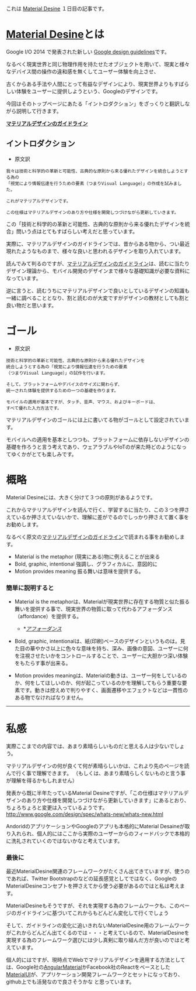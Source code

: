これは [Material Desine](http://www.adventar.org/calendars/495) １日目の記事です。

# [Material Desine](http://www.google.com/design/spec/material-design/introduction.html)とは

Google I/O 2014 で発表された新しい [Google design guidelines](http://www.google.com/design/)です。

なるべく現実世界と同じ物理作用を持たせたオブジェクトを用いて、現実と様々なデバイス間の操作の違和感を無くしてユーザー体験を向上させ、

古くからある手法や人間にとって有益なデザインにより、現実世界よりもすばらしい体験をユーザーに提供しようという、Googleのデザインです。

今回はそのトップページにあたる「イントロダクション」をざっくりと翻訳しながら説明して行きます。

 **[マテリアルデザインのガイドライン](http://www.google.com/design/spec/material-design/introduction.html)**

## イントロダクション

 * 原文訳

``` 
我々は技術と科学的の革新と可能性、古典的な原則から来る優れたデザインを統合しようとする為の
「視覚により情報伝達を行うための要素（つまりVisual Language）」の作成を試みました。

これがマテリアルデザインです。

この仕様はマテリアルデザインのあり方や仕様を開発しつづけながら更新していきます。
```

 この「技術と科学的の革新と可能性、古典的な原則から来る優れたデザインを統合」問いう点はとてもすばらしい考えだと思っています。

実際に、マテリアルデザインのガイドラインでは、昔からある物から、つい最近現れたようなものまで、様々な良いと思われるデザインを取り入れています。

 読んでみて判るのですが、[マテリアルデザインのガイドライン](http://www.google.com/design/spec/material-design/introduction.html)は、読むに当たりデザイン理論から、モバイル開発のデザインまで様々な基礎知識が必要な資料になっています。

 逆に言うと、読むうちにマテリアルデザインで良いとしているデザインの知識も一緒に調べることとなり、割と読むのが大変ですがデザインの教材としても割と良い物だと思います。


# ゴール
 * 原文訳

``` 
技術と科学的の革新と可能性、古典的な原則から来る優れたデザインを
統合しようとする為の「視覚により情報伝達を行うための要素
（つまりVisual Language）」の試作を行います。

そして。プラットフォームやデバイスのサイズに関わらず、
統一された体験を提供するための一つの基礎を作ります。

モバイルの適用が基本ですが、タッチ、音声、マウス、およびキーボードは、
すべて優れた入力方法です。

```

マテリアルデザインのゴールには上に書いてる物がゴールとして設定されています。

モバイルへの適用を基本としつつも、プラットフォームに依存しないデザインの基礎を作ろうと言う考えであり、ウェアラブルやIoTのが来た時どのようになってゆくかがとても楽しみです。


# 概略

Material Desineには、大きく分けて３つの原則があるようです。

これからマテリアルデザインを読んで行く、学習するに当たり、この３つを押さえているか押さえていないかで、理解に差がでるのでしっかり押さえて置く事をお勧めします。

なるべく原文の[マテリアルデザインのガイドライン](http://www.google.com/design/spec/material-design/introduction.html)で読まれる事をお勧めします。

 * Material is the metaphor (現実にある)物に例えることが出来る
 * Bold, graphic, intentional 強調し、グラフィカルに、意図的に
 * Motion provides meaning 振る舞いは意味を提供する。

### 簡単に説明すると

 * Material is the metaphorは、Materialが現実世界に存在する物質と似た振る舞いを提供する事で、現実世界の物質に取って代わるアフォーダンス（affordance）を提供する。
   * **[アフォーダンス](http://ja.wikipedia.org/wiki/%E3%82%A2%E3%83%95%E3%82%A9%E3%83%BC%E3%83%80%E3%83%B3%E3%82%B9)*

 * Bold, graphic, intentionalは、紙(印刷)ベースのデザインというものは。見た目の華やかさ以上に色々な意味を持ち、深み、画像の意図、ユーザーに何を注視させたいかをコントロールすることで、ユーザーに大胆かつ深い体験をもたらす事が出来る。

* Motion provides meaningは、Materialの動きは、ユーザー何をしているのか、何をしてほしいのか、何が起こっているのかを理解してもらう重要な要素です。動きは控えめで判りやすく、画面遷移やエフェクトなどは一貫性のある物でなければなりません。


---

# 私感

実際ここまでの内容では、あまり素晴らしいものだと思える人は少ないでしょう。

マテリアルデザインの何が良くて何が素晴らしいかは、これより先のページを読んで行く事で理解できます。
（もしくは、あまり素晴らしくないものと言う事が理解を得るかもしれません）

発表から既に半年たっているMaterial Desineですが、「この仕様はマテリアルデザインのあり方や仕様を開発しつづけながら更新していきます」にあるとおり、ちょろちょろと変更は入っているようです。
http://www.google.com/design/spec/whats-new/whats-new.html

AndoridのアプリケーションやGoogleのアプリも本格的にMaterial Desaineが取り入れられ、個人的にはここから実際のユーザーからのフィードバックで本格的に洗礼されていくのではないかなと考えています。

### 最後に

最近MaterialDesine関連のフレームワークがたくさん出てきていますが、使うのであれば、Twitter Bootstrapのなどの延長感覚としてではなく、GoogleのMaterialDesineコンセプトを押さえてから使う必要があるのではと私は考えます。

MaterialDesineもそうですが、それを実現する為のフレームワークも、このページのガイドラインに基づいてこれからもどんどん変化して行くでしょう

そして、ガイドラインの変化に追いきれないMaterialDesine用のフレームワークがこれからどんどん出てくるのでは・・・と考えているので、MaterialDesineを実現する為のフレームワーク選びには少し真剣に取り組んだ方が良いのではと考えています。

個人的にはですが、現時点でWebでマテリアルデザインを適用する方法としては、Google社の[AngularMaterial](https://material.angularjs.org/#/)かFacebook社のReactをベースとした[MaterialUI](http://callemall.github.io/material-ui/#/)が、アプリケーション開発フレームワークとセットになっており、github上でも活発なので良さそうかな
と思っています。
